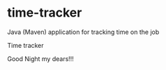 # time-tracker
Java (Maven) application for tracking time on the job

Time tracker

Good Night my dears!!!
